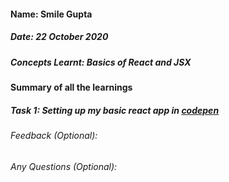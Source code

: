 #### Name: Smile Gupta
##### Date: 22 October 2020
##### Concepts Learnt: Basics of React and JSX

#### Summary of all the learnings

##### Task 1: Setting up my basic react app in [codepen](https://codepen.io/smilegupta/pen/WNxGQdx)


###### Feedback (Optional):


###### Any Questions (Optional):
